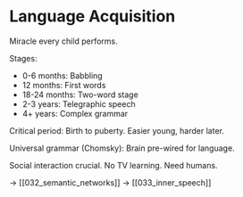 # Language Acquisition

Miracle every child performs.

Stages:
- 0-6 months: Babbling
- 12 months: First words
- 18-24 months: Two-word stage
- 2-3 years: Telegraphic speech
- 4+ years: Complex grammar

Critical period: Birth to puberty.
Easier young, harder later.

Universal grammar (Chomsky):
Brain pre-wired for language.

Social interaction crucial.
No TV learning. Need humans.

→ [[032_semantic_networks]]
→ [[033_inner_speech]]